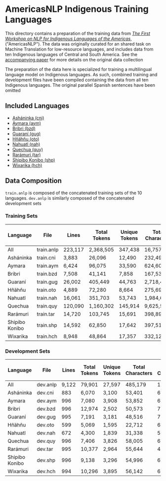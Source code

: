 # AmericasNLP Indigenous Training Languages

This directory contains a preparation of the training data from
[_The First Workshop on NLP for Indigenous Languages of the Americas_](http://turing.iimas.unam.mx/americasnlp/),
("AmericasNLP"). The data was originally curated for an shared task on Machine
Translation for low-resource languages, and includes data from ten Indigenous
languages of Central and South America. See the
[accompanying paper](https://aclanthology.org/2021.americasnlp-1.23/) for more
details on the original data collection

The preparation of the data here is specialized for training a multilingual
language model on Indigenous languages. As such, combined training and
development files have been compiled containing the data from all ten Indigenous
languages. The original parallel Spanish sentences have been omitted

## Included Languages
- [Asháninka (cni)](https://en.wikipedia.org/wiki/Asháninka_language)
- [Aymara (aym)](https://en.wikipedia.org/wiki/Aymara_language)
- [Bribri (bzd)](https://en.wikipedia.org/wiki/Bribri_language)
- [Guaraní (gug)](https://en.wikipedia.org/wiki/Guarani_language)
- [Hñähñu (oto)](https://en.wikipedia.org/wiki/Otomi_language)
- [Nahuatl (nah)](https://en.wikipedia.org/wiki/Nahuatl)
- [Quechua (quy)](https://en.wikipedia.org/wiki/Southern_Quechua)
- [Rarámuri (tar)](https://en.wikipedia.org/wiki/Tarahumara_language)
- [Shipibo Konibo (shp)](https://en.wikipedia.org/wiki/Shipibo_language)
- [Wixarika (hch)](https://en.wikipedia.org/wiki/Huichol_language)

## Data Composition

`train.anlp` is composed of the concatenated training sets of the 10 languages.
`dev.anlp` is similarly composed of the concatenated development sets

### Training Sets

| Language | File | Lines | Total Tokens | Unique Tokens | Total Characters | Unique Characters | Mean Token Length |
| --- | --- | --- | --- | --- | --- | --- | --- |
| All | train.anlp | 223,117 | 2,368,505 | 347,438| 16,757,586 | 252 | 7.08 |
| Asháninka | train.cni | 3,883 | 26,096 | 12,490 | 232,494 | 65 | 8.91 |
| Aymara | train.aym | 6,424 | 96,075 | 33,590 | 624,608 | 156 | 6.50 |
| Bribri | train.bzd | 7,508 | 41,141 | 7,858 | 167,531 | 65 | 4.07 |
| Guaraní | train.gug | 26,002 | 405,449 | 44,763 | 2,718,442 | 120 | 6.70 |
| Hñähñu | train.oto | 4,889 | 72,280 | 8,664 | 275,696 | 90 | 3.81 |
| Nahuatl | train.nah | 16,061 | 351,703 | 53,743 | 1,984,687 | 102 | 5.64 |
| Quechua | train.quy | 120,090 | 1,160,302 | 145,914 | 9,625,591 | 114 | 8.30 |
| Rarámuri | train.tar | 14,720 | 103,745 | 15,691 | 398,898 | 74 | 3.84 |
| Shipibo Konibo | train.shp | 14,592 | 62,850 | 17,642 | 397,510 | 56 | 6.32 |
| Wixarika | train.hch | 8,948 | 48,864 | 17,357 | 332,129 | 67 | 6.80 |

### Development Sets

| Language | File | Lines | Total Tokens | Unique Tokens | Total Characters | Unique Characters | Mean Token Length |
| --- | --- | --- | --- | --- | --- | --- | --- |
| All | dev.anlp | 9,122 | 79,901 | 27,597 | 485,179 | 105 | 6.07 |
| Asháninka | dev.cni | 883 | 6,070 | 3,100 | 53,401 | 63 | 8.80 |
| Aymara | dev.aym | 996 | 7,080 | 3,908 | 53,852 | 64 | 7.61 |
| Bribri | dev.bzd | 996 | 12,974 | 2,502 | 50,573 | 73 | 3.90 |
| Guaraní | dev.gug | 995 | 7,191 | 3,181 | 48,516 | 70 | 6.75 |
| Hñähñu | dev.oto | 599 | 5,069 | 1,595 | 22,712 | 69 | 4.48 |
| Nahuatl | dev.nah | 672 | 4,300 | 1,839 | 31,338 | 56 | 7.29 |
| Quechua | dev.quy | 996 | 7,406 | 3,826 | 58,005 | 62 | 7.83 |
| Rarámuri | dev.tar | 995 | 10,377 | 2,964 | 55,644 | 48 | 5.36 |
| Shipibo Konibo | dev.shp | 996 | 9,138 | 3,296 | 54,996 | 65 | 6.02 |
| Wixarika | dev.hch | 994 | 10,296 | 3,895 | 56,142 | 62 | 5.45 |
